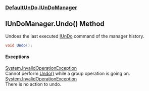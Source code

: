 ### [DefaultUnDo](./DefaultUnDo.md 'DefaultUnDo').[IUnDoManager](./DefaultUnDo-IUnDoManager.md 'DefaultUnDo.IUnDoManager')
## IUnDoManager.Undo() Method
Undoes the last executed [IUnDo](./DefaultUnDo-IUnDo.md 'DefaultUnDo.IUnDo') command of the manager history.  
```csharp
void Undo();
```
#### Exceptions
[System.InvalidOperationException](https://docs.microsoft.com/en-us/dotnet/api/System.InvalidOperationException 'System.InvalidOperationException')  
Cannot perform [Undo()](./DefaultUnDo-IUnDoManager-Undo().md 'DefaultUnDo.IUnDoManager.Undo()') while a group operation is going on.  
[System.InvalidOperationException](https://docs.microsoft.com/en-us/dotnet/api/System.InvalidOperationException 'System.InvalidOperationException')  
There is no action to undo.  
